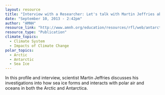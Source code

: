 ```yaml
---
layout: resource
title: "Interview with a Researcher: Let's talk with Martin Jeffries about Sea Ice & Climate in Antarctica"
date: "September 10, 2013 - 2:42pm"
author: "AMNH"
resource_link: "http://www.amnh.org/education/resources/rfl/web/antarctica/i_jeffries.html"
resource_type: "Publication"
climate_topics:
  - Climate System
  - Impacts of Climate Change
polar_topics:
  - Arctic
  - Antarctic
  - Sea Ice
---
```


In this profile and interview, scientist Martin Jeffries discusses his investigations into how sea ice forms and interacts with polar air and oceans in both the Arctic and Antarctica.
